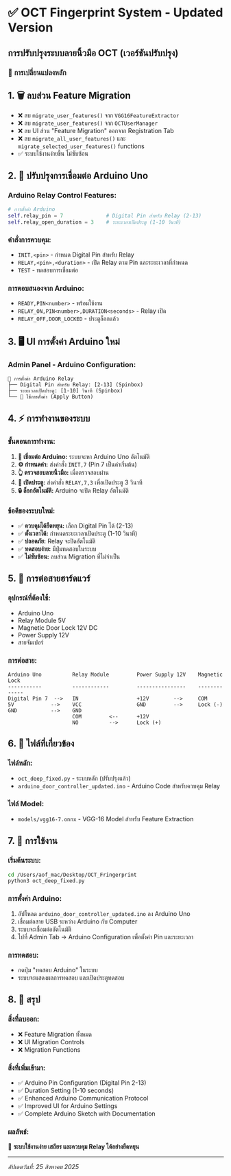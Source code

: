 # ✅ OCT Fingerprint System - Updated Version
## การปรับปรุงระบบลายนิ้วมือ OCT (เวอร์ชันปรับปรุง)

### 🎯 **การเปลี่ยนแปลงหลัก**

## 1. 🗑️ **ลบส่วน Feature Migration**
- ❌ ลบ `migrate_user_features()` จาก `VGG16FeatureExtractor`
- ❌ ลบ `migrate_user_features()` จาก `OCTUserManager`
- ❌ ลบ UI ส่วน "Feature Migration" ออกจาก Registration Tab
- ❌ ลบ `migrate_all_user_features()` และ `migrate_selected_user_features()` functions
- ✅ ระบบใช้งานง่ายขึ้น ไม่ซับซ้อน

## 2. 🔧 **ปรับปรุงการเชื่อมต่อ Arduino Uno**

### **Arduino Relay Control Features:**
```python
# การตั้งค่า Arduino
self.relay_pin = 7              # Digital Pin สำหรับ Relay (2-13)
self.relay_open_duration = 3    # ระยะเวลาเปิดประตู (1-10 วินาที)
```

### **คำสั่งการควบคุม:**
- `INIT,<pin>` - กำหนด Digital Pin สำหรับ Relay
- `RELAY,<pin>,<duration>` - เปิด Relay ตาม Pin และระยะเวลาที่กำหนด
- `TEST` - ทดสอบการเชื่อมต่อ

### **การตอบสนองจาก Arduino:**
- `READY,PIN<number>` - พร้อมใช้งาน
- `RELAY_ON,PIN<number>,DURATION<seconds>` - Relay เปิด
- `RELAY_OFF,DOOR_LOCKED` - ประตูล็อกแล้ว

## 3. 🖥️ **UI การตั้งค่า Arduino ใหม่**

### **Admin Panel - Arduino Configuration:**
```
🔧 การตั้งค่า Arduino Relay
├── Digital Pin สำหรับ Relay: [2-13] (Spinbox)
├── ระยะเวลาเปิดประตู: [1-10] วินาที (Spinbox)  
└── 🔄 ใช้การตั้งค่า (Apply Button)
```

## 4. ⚡ **การทำงานของระบบ**

### **ขั้นตอนการทำงาน:**
1. **🔌 เชื่อมต่อ Arduino:** ระบบจะหา Arduino Uno อัตโนมัติ
2. **⚙️ กำหนดค่า:** ส่งคำสั่ง `INIT,7` (Pin 7 เป็นค่าเริ่มต้น)  
3. **👆 ตรวจสอบลายนิ้วมือ:** เมื่อตรวจสอบผ่าน
4. **🚪 เปิดประตู:** ส่งคำสั่ง `RELAY,7,3` เพื่อเปิดประตู 3 วินาที
5. **🔒 ล็อกอัตโนมัติ:** Arduino จะปิด Relay อัตโนมัติ

### **ข้อดีของระบบใหม่:**
- ✅ **ควบคุมได้ยืดหยุน:** เลือก Digital Pin ได้ (2-13)
- ✅ **ตั้งเวลาได้:** กำหนดระยะเวลาเปิดประตู (1-10 วินาที)
- ✅ **ปลอดภัย:** Relay จะปิดอัตโนมัติ
- ✅ **ทดสอบง่าย:** มีปุ่มทดสอบในระบบ
- ✅ **ไม่ซับซ้อน:** ลบส่วน Migration ที่ไม่จำเป็น

## 5. 🔌 **การต่อสายฮาร์ดแวร์**

### **อุปกรณ์ที่ต้องใช้:**
- Arduino Uno
- Relay Module 5V  
- Magnetic Door Lock 12V DC
- Power Supply 12V
- สายจัมเปอร์

### **การต่อสาย:**
```
Arduino Uno          Relay Module         Power Supply 12V    Magnetic Lock
-----------          ------------         ----------------    -------------
Digital Pin 7  -->   IN                   +12V        -->     COM
5V            -->    VCC                  GND         -->     Lock (-)
GND           -->    GND                                      
                     COM         <--      +12V
                     NO          -->      Lock (+)
```

## 6. 📁 **ไฟล์ที่เกี่ยวข้อง**

### **ไฟล์หลัก:**
- `oct_deep_fixed.py` - ระบบหลัก (ปรับปรุงแล้ว)
- `arduino_door_controller_updated.ino` - Arduino Code สำหรับควบคุม Relay

### **ไฟล์ Model:**
- `models/vgg16-7.onnx` - VGG-16 Model สำหรับ Feature Extraction

## 7. 🚀 **การใช้งาน**

### **เริ่มต้นระบบ:**
```bash
cd /Users/aof_mac/Desktop/OCT_Fringerprint
python3 oct_deep_fixed.py
```

### **การตั้งค่า Arduino:**
1. อัปโหลด `arduino_door_controller_updated.ino` ลง Arduino Uno
2. เชื่อมต่อสาย USB ระหว่าง Arduino กับ Computer  
3. ระบบจะเชื่อมต่ออัตโนมัติ
4. ไปที่ Admin Tab → Arduino Configuration เพื่อตั้งค่า Pin และระยะเวลา

### **การทดสอบ:**
- กดปุ่ม "ทดสอบ Arduino" ในระบบ
- ระบบจะแสดงผลการทดสอบ และเปิดประตูทดสอบ

## 8. 🎯 **สรุป**

### **สิ่งที่ลบออก:**
- ❌ Feature Migration ทั้งหมด
- ❌ UI Migration Controls  
- ❌ Migration Functions

### **สิ่งที่เพิ่มเข้ามา:**
- ✅ Arduino Pin Configuration (Digital Pin 2-13)
- ✅ Duration Setting (1-10 seconds)
- ✅ Enhanced Arduino Communication Protocol
- ✅ Improved UI for Arduino Settings
- ✅ Complete Arduino Sketch with Documentation

### **ผลลัพธ์:**
🎯 **ระบบใช้งานง่าย เสถียร และควบคุม Relay ได้อย่างยืดหยุน**

---
*อัปเดตวันที่: 25 สิงหาคม 2025*
